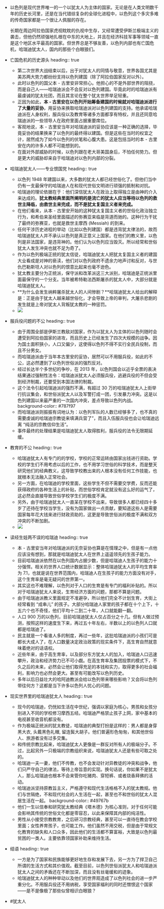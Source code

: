 - 以色列是现代世界唯一的一个以犹太人为主体的国家。无论是在人类文明数千年的历史长河里，还是在当代错综复杂的全球化进程中，以色列这个多灾多难的传奇国家都是一个很让人佩服的存在。
  
  长期在周边阿拉伯国家虎视眈眈的仇视中生存，又经常遭受伊斯兰极端主义的袭击，但他仍然顽强地扎根在中东的大地上，并且在经济科技军事等领域一直是这个地区水平最高的国家。但世界总是不够友善，以色列内部也有亡国危机，哈瑞迪犹太人，国内的那些个白眼狼们。
- 亡国危机的历史源头
  heading:: true
	- 第二次世界大战结束以后，出于对犹太人的同情与敬意，世界各国尤其是美苏两大势力都纷纷支持以色列建国（除了阿拉伯国家反对以外）。
	- 此时以色列的国父本 - 古里安非常担心。他担心的不是外部世界的阻挠，而是自己人——哈瑞迪派会不会反对以色列建国。毕竟此时的哈瑞迪派有最虔诚的犹太社团，而且其言论在整个犹太世界举足轻重。
	- 正因为如此，**本 - 古里安在以色列开始筹备建国的时候就对哈瑞迪派进行了大量的妥协**，用妥协来换取哈瑞迪派对以色列建国的支持。他承诺哈瑞迪派在人身权利，服兵役以及教育等诸多方面都享有特权，并且还同意哈瑞迪派的一些领导人在政府里面占据重要席位。
	- 客观地说，本 - 古里安当年对哈瑞迪派的妥协应该是一种正确的选择，毕竟妥协的结果换来了以色列的最终得以建国。但是这些在当时的权宜之计，居然成为了如今以色列的伏笔和心腹大患。这是包括当时的本 - 古里安在内的许多人都不可能想到的。
	- 在面对外部威胁的时候，以色列跟在老大哥美国身后，不怕任何势力。但是更大的威胁却来自于哈瑞迪对以色列内部的分裂。
- 哈瑞迪犹太人——专业恨国党
  heading:: true
	- 以色列 1948 年建国以来，大多数的犹太人都已经世俗化了。但他们当中仍有一支最保守的哈瑞迪人在和现代世俗文明进行顽强的抵制和对抗。
	- 哈瑞迪的理论依据在于：他们深信犹太人在政治上取得独立是由神的介入来达成的。**犹太教经典里面所阐明的是流亡的犹太人应当等待以色列的救世主降临，由救世主来完成，而不是犹太复国主义者来完成。**
	- 在他们看来，从本 - 古里安开始的这种犹太复国主义者的世俗化政治独立行为，和希伯来圣经里面描述的弥赛亚来临是背道而驰的。这种行为干扰了最终的弥赛亚，也就是救世主摩西 (Messiah) 的到来。
	- 任何干涉历史进程的举动（比如以色列建国）都是违背犹太律法的，故而哈瑞迪犹太人并不承认以色列是真正意义上国家。在他们的教义里，以色列是非法国家，是违背神的。他们认为以色列应当毁灭。所以经常和世俗犹太人发生冲突也就不足为奇了。
	- 作为以色列极端正统的犹太信徒，哈瑞迪犹太人把犹太复国主义者的建国大业看成是对神的亵渎，他们对以色列政府不遗余力地声讨和反对，与世仇巴勒斯坦人对以色列的恨意比起来也毫不逊色。
	- 犹太教主要分为正统派，保守派和改革派这三大派别，哈瑞迪是正统派里面最保守的一个分支。当年被希特勒法西斯屠杀的犹太人中，大部分就是哈瑞迪犹太人。
	- **为什么会发生纳粹屠杀犹太人的人间惨剧？**哈瑞迪犹太人给出的解释是：正是由于犹太人越来越世俗化，才会导致上帝的审判，大屠杀悲剧的发生就是上帝对犹太人背叛犹太教的一种惩罚。
	- ![](http://inews.gtimg.com/newsapp_bt/0/13240436983/1000)
- 服兵役问题的不公
  heading:: true
	- 由于周围全部是伊斯兰教敌对国家，作为以犹太人为主体的以色列随时会遭受到阿拉伯国家的进攻，而且历史上已经发生了四次大规模的战争。因为国土面积狭小，人口又偏少，这使得以色列不得不实行全民兵役制，而且不分男女。
	- 而哈瑞迪派由于当年本古里安的妥协，居然可以不用服兵役，如此的不公，这必然遭到了以色列世俗派的强烈反对。
	- 经过长达半个多世纪的争吵，在 2013 年，以色列国会以近乎全票的表决结果通过强制性法令：哈瑞迪派犹太人必须服兵役，逃避兵役的不但会受到经济制裁，还要受到本国法律的制裁。
	- 这个法令引起哈瑞迪派的强烈不满，有超过 30 万的哈瑞迪犹太人上街举行抗议集会，和世俗派犹太人以及军警打成一团，引发暴力冲突。这是以色列建国以来最严重的一次国内冲突，差点导致以色列内战。
	  background-color:: #787f97
	- 而哈瑞迪派则振振有词地认为：以色列军队的人数已经够多了，也不真的需要虔诚的哈瑞迪宗教徒来填满兵营了”，而且入伍服兵役也会让哈瑞迪远离 “纯洁的宗教信仰生活”。
	- 事件最终的处理结果是哈瑞迪犹太人取得胜利，服兵役的法令无限期延缓。
- 教育的不公
  heading:: true
	- 哈瑞迪犹太人有专门的的学校，学校的正常运转由国家出钱进行资助。学校的学生们不用考虑以后的工作，也不用学习世俗的科学技术，而是整天研究他们的经典教义，这导致学校教出来的人根本没有任何工作技能，也就根本无法融入正常社会。
	- 另一方面，在哈瑞迪的学校里面，这些学生不但不需要交学费，反而还能获得政府的各种生活上的补贴，而世俗学校肯定就没有这么好的运气了，这必然会直接导致世俗学校学生们的极度不满。
	- 另外，由于哈瑞迪犹太人一直呆在学校不出来，导致很多人都已经四十多岁了还待在学校当学生，没有为国家做出一点贡献，要知道这些人是需要国家每年花大钱来进行财政资助的，这更是导致世俗派的极度不满和双方冲突的不断加剧。
	- ![](http://inews.gtimg.com/newsapp_bt/0/13240436959/1000)
- 读经生娃两不误的哈瑞迪
  heading:: true
	- 本 - 古里安当年对哈瑞迪派的无奈妥协也算是在情理之中，但是有一点他应该没有想到，那就是哈瑞迪犹太人在世界上遥遥领先的生孩子能力。
	- 目前哈瑞迪派依然在以色列国内占据少数，但是哈瑞迪人生孩子的能力十分强悍。相关的世界人口统计数据显示：整体哈瑞迪犹太人的平均生育率为 7.1，也就是说在世界范围内，哈瑞迪人在生孩子的能力方面没有对手，这个生育率是毫无疑问的世界第一。
	- 其实这也不难理解，以色列对于人口的生育是有专门的福利补贴的。所以对于哈瑞迪犹太人来说，生育经济方面的问题，那都不算是问题。
	- 由于哈瑞迪派教义里面规定不准避孕，所以他们完全不计划生育，大街上经常看到 “成串儿” 的孩子。大部分哈瑞迪人家里的孩子都在十个上下，十五六个也不奇怪，他们平均十二到二十年，人口就能翻一翻。
	- 人口 900 万的以色列，目前哈瑞迪犹太人仅占百分之十几。但有人做过预测，按照这样的速度生下来，再过五十年左右，半数以上的以色列人口就都是哈瑞迪了。
	- 民主就是一个看谁人多的制度，再过一些年，这批哈瑞迪派的小孩们可是都长大成人了，在人口数量决定政治政策的现实条件下，高生育自然就意味着绝对的话语权。
	- 近些年来，由于高生育率，以及部分东方犹太人的加入，哈瑞迪人口迅速攀升，政治和经济势力已不可小觑。在高生育率及集团投票的模式下，不久之后的未来，必然会让他们取得充足的本钱和实力，取得更多的社会福利，影响力也必然会更大。甚至有可能改写以色列历史。
	- 多年以后日益壮大的哈阿迪教派会给以色列带来哪些影响？又会将以色列带往何方？这都是当下许多以色列人忧心的问题。
- 现实世界里的哈瑞迪犹太人
  heading:: true
	- 现今的哈瑞迪，仍恍如生活在中世纪，强调以家庭为核心，男孩和女孩分别进入不同的学校修习摩西五经。哈瑞迪严格禁止孩子上网，家中基本的电视甚至收音机都没有。
	- 作为极端正统派的犹太教徒，哈瑞迪的典型打扮是这样的：男人都是身穿黑大衣, 头戴黑色礼帽, 留连鬓大胡子。他们普遍形色匆匆，和其他世俗人、旅游者没有过多交集。
	- 和传统宗教比起来，哈瑞迪犹太人更像是一群反对所有人的极端分子。不过，比起另外一只极端的宗教组织来说，哈瑞迪犹太人还是有些可取之处的。
	- 哈瑞迪一夫一妻，他们不传教，也不会发动针对异教徒的冲突和战争，他们只严守自己的律法，等待上帝旨意的实现。换句话说，你如果不是犹太人，那么哈瑞迪也根本不会来管你吃猪肉、穿短裤、或者烧香拜佛的活动。
	- 哈瑞迪派坚持原教旨主义，严格遵守和现代生活格格不入的犹太教规。他们与世隔绝，不和现代社会的人生活在一起，甚至也不和世俗的犹太人混居生活在一起。
	  background-color:: #49767b
	- 他们一生以信奉和研究犹太教经典《塔木德》为核心准则，对于任何可能会影响其传统的世俗文化都是零容忍，以此来保障其内部的纯洁性。
	- 男性从小接受宗教教育，之后研习宗教经典，甚至可以一直待在教会学校里面；女性养育孩子，也可能工作。他们虽然不用交税，但是由于常规文化教育的缺失和人口众多，因此他们的生活都不算富裕，大致是以色列最贫困的一类人。主要依靠领国家补助来维持生活。
- 结语
  heading:: true
	- 一方是为了国家和民族能够更好地生存和发展下去，另一方为了捍卫自己所谓的生活方式和其价值观。截至目前，以色列世俗派犹太人和哈瑞迪派犹太人之间的矛盾还在不断加深，而且没有丝毫缓和的迹象。
	- 哈瑞迪犹太人的种种举动以及他们的世界观造成了以色列社会的进一步严重分化。不用服兵役还不用纳税，享受国家福利的同时还憎恨这个国家——是不是像极了那些似曾相识白眼狼？
- #犹太人